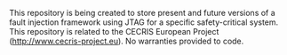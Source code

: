 This repository is being created to store present and future versions of a fault injection framework using JTAG for a specific safety-critical system.
This repository is related to the CECRIS European Project (http://www.cecris-project.eu).
No warranties provided to code.
